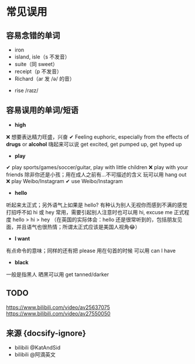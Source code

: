 # 常见误用

## 容易念错的单词

- iron
- island, isle（s 不发音）
- suite（同 sweet）
- receipt（p 不发音）
- Richard（ar 发 /ə/ 的音）

<!--  -->

- rise /raɪz/

## 容易误用的单词/短语

- **high**

❌ 想要表达精力旺盛，兴奋
✔ Feeling euphoric, especially from the effects of **drugs** or **alcohol**
嗨起来可以说 get excited, get pumped up, get hyped up

- **play**

✔ play sports/games/soccer/guitar, play with little children
❌ play with your friends 除非你还是小孩；用在成人之前有...不可描述的含义
玩可以用 hang out
❌ play Weibo/Instagram
✔ use Weibo/Instagram

- **hello**

听起来太正式；另外语气上如果是 hello? 有种认为别人无视你而感到不满的感觉
打招呼不如 hi 或 hey 常用，需要引起别人注意时也可以用 hi, excuse me
正式程度 hello > hi > hey
（在英国的实际体会：hello 还是很常听到的，包括朋友见面，并且语气也很热情；所谓太正式应该是美国人视角😂）

- **I want**

有点命令的意味；同样的还有把 please 用在句首的时候
可以用 can I have

- **black**

一般是指黑人
晒黑可以用 get tanned/darker

## TODO

https://www.bilibili.com/video/av25637075
https://www.bilibili.com/video/av27550050

## 来源 {docsify-ignore}

- bilibili @KatAndSid
- bilibili @阿滴英文
